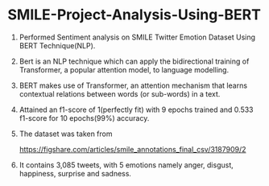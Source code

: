 # SMILE-Project-Analysis-Using-BERT

1. Performed Sentiment analysis on SMILE Twitter Emotion Dataset Using BERT Technique(NLP).
2. Bert is an NLP technique which can  apply the bidirectional training of Transformer, a popular attention model, to language modelling.
3. BERT makes use of Transformer, an attention mechanism that learns contextual relations between words (or sub-words) in a text.
4. Attained an f1-score of 1(perfectly fit) with 9 epochs trained and 0.533 f1-score for 10 epochs(99%) accuracy.
5. The dataset was taken from 

   <https://figshare.com/articles/smile_annotations_final_csv/3187909/2>  
   
 6. It contains 3,085 tweets, with 5 emotions namely anger, disgust, happiness, surprise and sadness. 
